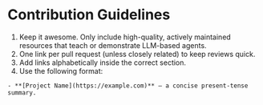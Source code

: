 # Contribution Guidelines

1. Keep it awesome. Only include high-quality, actively maintained resources that teach or demonstrate LLM-based agents.
2. One link per pull request (unless closely related) to keep reviews quick.
3. Add links alphabetically inside the correct section.
4. Use the following format:
```
- **[Project Name](https://example.com)** — a concise present-tense summary.
```
